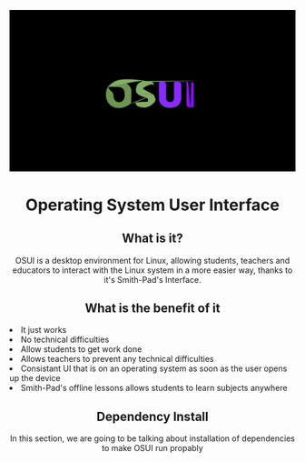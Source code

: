 <img src="./osui-logo.png"></img>

<h1 align="center">Operating System User Interface </h1>

<h2 align="center">What is it?</h2>

<p align="center">
OSUI is a desktop environment for Linux, allowing students, teachers and 
educators to interact with the Linux system in a more easier way, thanks
to it's Smith-Pad's Interface.
</p>

<h2 align="center">What is the benefit of it</h2>

<li> It just works </li>
<li> No technical difficulties </li>
<li> Allow students to get work done </li>
<li> Allows teachers to prevent any technical difficulties </li>
<li> Consistant UI that is on an operating system as soon as the user opens up the device</li>
<li> Smith-Pad's offline lessons allows students to learn subjects anywhere </li>


<h2 align="center">Dependency Install</h2>

<p align="center">
In this section, we are going to be talking about installation 
of dependencies to make OSUI run propably 
</p>


